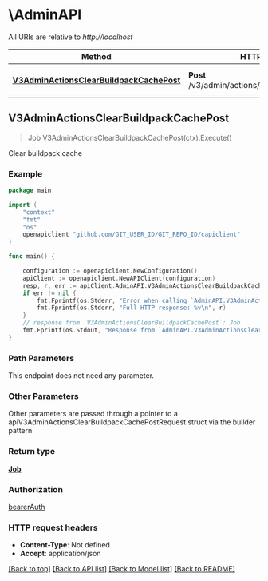 # \AdminAPI

All URIs are relative to *http://localhost*

Method | HTTP request | Description
------------- | ------------- | -------------
[**V3AdminActionsClearBuildpackCachePost**](AdminAPI.md#V3AdminActionsClearBuildpackCachePost) | **Post** /v3/admin/actions/clear_buildpack_cache | Clear buildpack cache



## V3AdminActionsClearBuildpackCachePost

> Job V3AdminActionsClearBuildpackCachePost(ctx).Execute()

Clear buildpack cache



### Example

```go
package main

import (
	"context"
	"fmt"
	"os"
	openapiclient "github.com/GIT_USER_ID/GIT_REPO_ID/capiclient"
)

func main() {

	configuration := openapiclient.NewConfiguration()
	apiClient := openapiclient.NewAPIClient(configuration)
	resp, r, err := apiClient.AdminAPI.V3AdminActionsClearBuildpackCachePost(context.Background()).Execute()
	if err != nil {
		fmt.Fprintf(os.Stderr, "Error when calling `AdminAPI.V3AdminActionsClearBuildpackCachePost``: %v\n", err)
		fmt.Fprintf(os.Stderr, "Full HTTP response: %v\n", r)
	}
	// response from `V3AdminActionsClearBuildpackCachePost`: Job
	fmt.Fprintf(os.Stdout, "Response from `AdminAPI.V3AdminActionsClearBuildpackCachePost`: %v\n", resp)
}
```

### Path Parameters

This endpoint does not need any parameter.

### Other Parameters

Other parameters are passed through a pointer to a apiV3AdminActionsClearBuildpackCachePostRequest struct via the builder pattern


### Return type

[**Job**](Job.md)

### Authorization

[bearerAuth](../README.md#bearerAuth)

### HTTP request headers

- **Content-Type**: Not defined
- **Accept**: application/json

[[Back to top]](#) [[Back to API list]](../README.md#documentation-for-api-endpoints)
[[Back to Model list]](../README.md#documentation-for-models)
[[Back to README]](../README.md)

